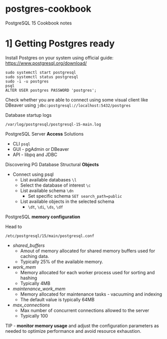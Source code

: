 # postgres-cookbook
PostgreSQL 15 Cookbook notes

# 1] Getting Postgres ready

Install Postgres on your system using official guide: https://www.postgresql.org/download/

```shell
sudo systemctl start postgresql
sudo systemctl status postgresql
sudo -i -u postgres
psql
ALTER USER postgres PASSWORD 'postgres';
```

Check whether you are able to connect using some visual client like DBeaver using `jdbc:postgresql://localhost:5432/postgres`

Database startup logs

```shell
/var/log/postgresql/postgresql-15-main.log
```

PostgreSQL Server **Access** Solutions
- CLI `psql`
- GUI - pgAdmin or DBeaver
- API - libpq and JDBC

Discovering PG Database Structural **Objects**
- Connect using psql
  - List available databases `\l`
  - Select the database of interest `\c`
  - List available schema `\dn`
    - Set specific schema `SET search_path=public`
  - List available objects in the selected schema
    - `\dt`, `\di`, `\ds`, `\df`


PostgreSQL **memory configuration**

Head to
```shell
/etc/postgresql/15/main/postgresql.conf
```
- _shared_buffers_
  - Amout of memory allocated for shared memory buffers used for caching data.
  - Typically 25% of the available memory.
- _work_mem_
  - Memory allocated for each worker process used for sorting and hashing
  - Typically 4MB
- _maintenance_work_mem_
  - Memory allocated for maintenance tasks - vacuuming and indexing
  - The default value is typically 64MB
- _max_connections_
  - Max number of concurrent connections allowed to the server
  - Typically 100

TIP - **monitor memory usage** and adjust the configuration parameters as needed to optimize performance and avoid resource exhaustion.

